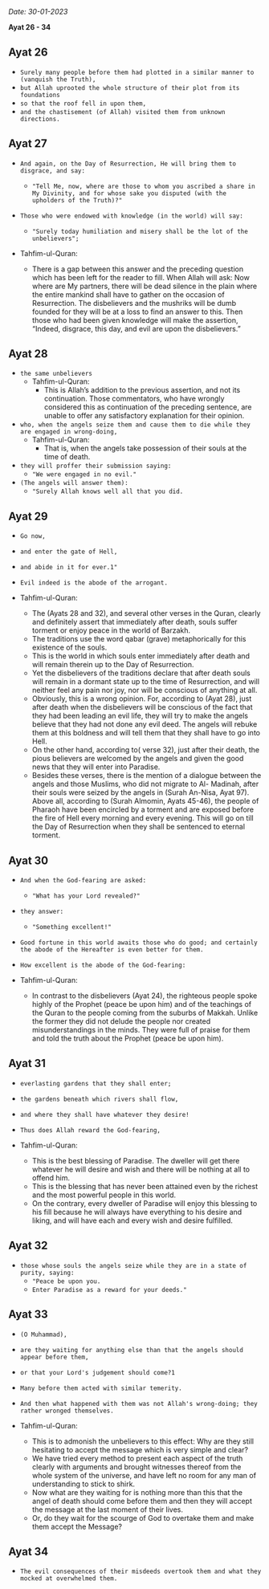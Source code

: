 *Date: 30-01-2023*

**Ayat 26 - 34**

## Ayat 26

- `Surely many people before them had plotted in a similar manner to (vanquish the Truth),`
- `but Allah uprooted the whole structure of their plot from its foundations`
- `so that the roof fell in upon them,`
- `and the chastisement (of Allah) visited them from unknown directions.`

## Ayat 27

- `And again, on the Day of Resurrection, He will bring them to disgrace, and say:`
  - `"Tell Me, now, where are those to whom you ascribed a share in My Divinity, and for whose sake you disputed (with the upholders of the Truth)?"`
- `Those who were endowed with knowledge (in the world) will say:` 
  - `"Surely today humiliation and misery shall be the lot of the unbelievers";`

- Tahfim-ul-Quran:
  - There is a gap between this answer and the preceding question which has been left for the reader to fill. When Allah will ask: Now where are My partners, there will be dead silence in the plain where the entire mankind shall have to gather on the occasion of Resurrection. The disbelievers and the mushriks will be dumb founded for they will be at a loss to find an answer to this. Then those who had been given knowledge will make the assertion, “Indeed, disgrace, this day, and evil are upon the disbelievers.”


## Ayat 28

- `the same unbelievers`
  - Tahfim-ul-Quran:
    - This is Allah’s addition to the previous assertion, and not its continuation. Those commentators, who have wrongly considered this as continuation of the preceding sentence, are unable to offer any satisfactory explanation for their opinion.
- `who, when the angels seize them and cause them to die while they are engaged in wrong-doing,`
  - Tahfim-ul-Quran:
    - That is, when the angels take possession of their souls at the time of death.
- `they will proffer their submission saying:`
  - `"We were engaged in no evil."`
- `(The angels will answer them):`
  - `"Surely Allah knows well all that you did.`

## Ayat 29

- `Go now,`
- `and enter the gate of Hell,`
- `and abide in it for ever.1"`
- `Evil indeed is the abode of the arrogant.`

- Tahfim-ul-Quran:
  - The (Ayats 28 and 32), and several other verses in the Quran, clearly and definitely assert that immediately after death, souls suffer torment or enjoy peace in the world of Barzakh.
  - The traditions use the word qabar (grave) metaphorically for this existence of the souls.
  - This is the world in which souls enter immediately after death and will remain therein up to the Day of Resurrection.
  - Yet the disbelievers of the traditions declare that after death souls will remain in a dormant state up to the time of Resurrection, and will neither feel any pain nor joy, nor will be conscious of anything at all.
  - Obviously, this is a wrong opinion. For, according to (Ayat 28), just after death when the disbelievers will be conscious of the fact that they had been leading an evil life, they will try to make the angels believe that they had not done any evil deed. The angels will rebuke them at this boldness and will tell them that they shall have to go into Hell.
  - On the other hand, according to( verse 32), just after their death, the pious believers are welcomed by the angels and given the good news that they will enter into Paradise.
  - Besides these verses, there is the mention of a dialogue between the angels and those Muslims, who did not migrate to Al- Madinah, after their souls were seized by the angels in (Surah An-Nisa, Ayat 97). Above all, according to (Surah Almomin, Ayats 45-46), the people of Pharaoh have been encircled by a torment and are exposed before the fire of Hell every morning and every evening. This will go on till the Day of Resurrection when they shall be sentenced to eternal torment.

## Ayat 30

- `And when the God-fearing are asked:`
  - `"What has your Lord revealed?"`
- `they answer:`
  - `"Something excellent!"`
- `Good fortune in this world awaits those who do good; and certainly the abode of the Hereafter is even better for them.`
- `How excellent is the abode of the God-fearing:`

- Tahfim-ul-Quran:
  - In contrast to the disbelievers (Ayat 24), the righteous people spoke highly of the Prophet (peace be upon him) and of the teachings of the Quran to the people coming from the suburbs of Makkah. Unlike the former they did not delude the people nor created misunderstandings in the minds. They were full of praise for them and told the truth about the Prophet (peace be upon him).

## Ayat 31

- `everlasting gardens that they shall enter;`
- `the gardens beneath which rivers shall flow,`
- `and where they shall have whatever they desire!`
- `Thus does Allah reward the God-fearing,`

- Tahfim-ul-Quran:
  - This is the best blessing of Paradise. The dweller will get there whatever he will desire and wish and there will be nothing at all to offend him.
  - This is the blessing that has never been attained even by the richest and the most powerful people in this world.
  - On the contrary, every dweller of Paradise will enjoy this blessing to his fill because he will always have everything to his desire and liking, and will have each and every wish and desire fulfilled.

## Ayat 32

- `those whose souls the angels seize while they are in a state of purity, saying:`
  - `"Peace be upon you.`
  - `Enter Paradise as a reward for your deeds."`

## Ayat 33

- `(O Muhammad),`
- `are they waiting for anything else than that the angels should appear before them,`
- `or that your Lord's judgement should come?1`
- `Many before them acted with similar temerity.`
- `And then what happened with them was not Allah's wrong-doing; they rather wronged themselves.`

- Tahfim-ul-Quran:
  - This is to admonish the unbelievers to this effect: Why are they still hesitating to accept the message which is very simple and clear?
  - We have tried every method to present each aspect of the truth clearly with arguments and brought witnesses thereof from the whole system of the universe, and have left no room for any man of understanding to stick to shirk.
  - Now what are they waiting for is nothing more than this that the angel of death should come before them and then they will accept the message at the last moment of their lives.
  - Or, do they wait for the scourge of God to overtake them and make them accept the Message?

## Ayat 34

- `The evil consequences of their misdeeds overtook them and what they mocked at overwhelmed them.`

